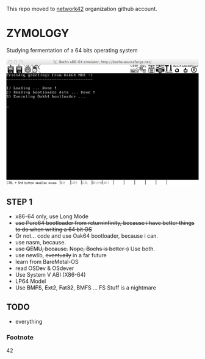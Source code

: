 This repo moved to [network42](https://github.com/network42/zymology) organization github account.

ZYMOLOGY
========

Studying fermentation of a 64 bits operating system

![First screenshot ever](/first_screenshot_ever.jpg)

STEP 1
------

* x86-64 only, use Long Mode
* ~~use Pure64 bootloader from returninfinity, because i have better things to do when writing a 64 bit OS~~
* Or not... code and use Oak64 bootloader, because i can.
* use nasm, because.
* ~~use QEMU, because.~~ ~~Nope, Bochs is better :)~~ Use both.
* use newlib, ~~eventually~~ in a far future
* learn from BareMetal-OS
* read OSDev & OSdever
* Use System V ABI (X86-64)
* LP64 Model
* Use ~~BMFS~~, ~~Ext2~~, ~~Fat32~~, BMFS ... FS Stuff is a nightmare


## TODO

*  everything



### Footnote

42
